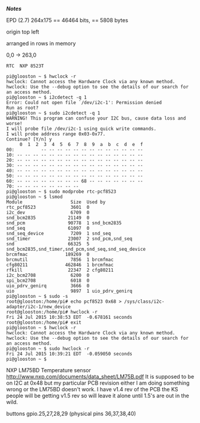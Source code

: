 ***Notes***

EPD (2.7)
264x175 == 46464 bits, == 5808 bytes

origin top left

arranged in rows in memory

0,0 -> 263,0

```
RTC  NXP 8523T

pi@glooston ~ $ hwclock -r
hwclock: Cannot access the Hardware Clock via any known method.
hwclock: Use the --debug option to see the details of our search for an access method.
pi@glooston ~ $ i2cdetect -q 1
Error: Could not open file `/dev/i2c-1': Permission denied
Run as root?
pi@glooston ~ $ sudo i2cdetect -q 1
WARNING! This program can confuse your I2C bus, cause data loss and worse!
I will probe file /dev/i2c-1 using quick write commands.
I will probe address range 0x03-0x77.
Continue? [Y/n] y
     0  1  2  3  4  5  6  7  8  9  a  b  c  d  e  f
00:          -- -- -- -- -- -- -- -- -- -- -- -- --
10: -- -- -- -- -- -- -- -- -- -- -- -- -- -- -- --
20: -- -- -- -- -- -- -- -- -- -- -- -- -- -- -- --
30: -- -- -- -- -- -- -- -- -- -- -- -- -- -- -- --
40: -- -- -- -- -- -- -- -- -- -- -- -- -- -- -- --
50: -- -- -- -- -- -- -- -- -- -- -- -- -- -- -- --
60: -- -- -- -- -- -- -- -- 68 -- -- -- -- -- -- --
70: -- -- -- -- -- -- -- --
pi@glooston ~ $ sudo modprobe rtc-pcf8523
pi@glooston ~ $ lsmod
Module                  Size  Used by
rtc_pcf8523             3601  0
i2c_dev                 6709  0
snd_bcm2835            21149  0
snd_pcm                90778  1 snd_bcm2835
snd_seq                61097  0
snd_seq_device          7209  1 snd_seq
snd_timer              23007  2 snd_pcm,snd_seq
snd                    66325  5 snd_bcm2835,snd_timer,snd_pcm,snd_seq,snd_seq_device
brcmfmac              189269  0
brcmutil                7856  1 brcmfmac
cfg80211              462846  1 brcmfmac
rfkill                 22347  2 cfg80211
i2c_bcm2708             6200  0
spi_bcm2708             6018  0
uio_pdrv_genirq         3666  0
uio                     9897  1 uio_pdrv_genirq
pi@glooston ~ $ sudo -s
root@glooston:/home/pi# echo pcf8523 0x68 > /sys/class/i2c-adapter/i2c-1/new_device
root@glooston:/home/pi# hwclock -r
Fri 24 Jul 2015 10:38:53 EDT  -0.678161 seconds
root@glooston:/home/pi# exit
pi@glooston ~ $ hwclock -r
hwclock: Cannot access the Hardware Clock via any known method.
hwclock: Use the --debug option to see the details of our search for an access method.
pi@glooston ~ $ sudo hwclock -r
Fri 24 Jul 2015 10:39:21 EDT  -0.059050 seconds
pi@glooston ~ $
```


NXP LM75BD Temperature sensor
http://www.nxp.com/documents/data_sheet/LM75B.pdf
It is supposed to be on I2C at 0x48 but my particular PCB revision either I am doing something wrong or the LM75BD doesn't work. I have v1.4 rev of the PCB the KS people will be getting v1.5 rev so will leave it alone until 1.5's are out in the wild.

buttons gpio.25,27,28,29 (physical pins 36,37,38,40)

